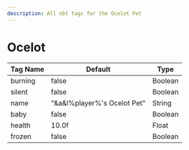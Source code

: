 ```yaml
---
description: All nbt tags for the Ocelot Pet
---
```



# Ocelot

| Tag Name     | Default                                                            | Type                                         |
| - | - | - |
| burning | false | Boolean |
| silent | false | Boolean |
| name | "&a&l%player%'s Ocelot Pet" | String |
| baby | false | Boolean |
| health | 10.0f | Float |
| frozen | false | Boolean |
